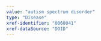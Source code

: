 ```yaml
---
value: "autism spectrum disorder"
type: "Disease"
xref-identifier: "0060041"
xref-dataSource: "DOID"
---
```

